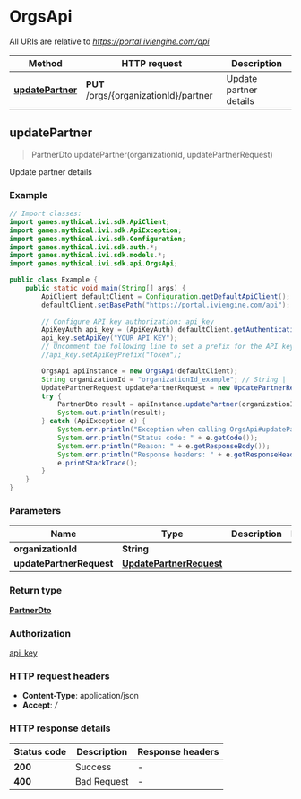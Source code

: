 # OrgsApi

All URIs are relative to *https://portal.iviengine.com/api*

Method | HTTP request | Description
------------- | ------------- | -------------
[**updatePartner**](OrgsApi.md#updatePartner) | **PUT** /orgs/{organizationId}/partner | Update partner details



## updatePartner

> PartnerDto updatePartner(organizationId, updatePartnerRequest)

Update partner details

### Example

```java
// Import classes:
import games.mythical.ivi.sdk.ApiClient;
import games.mythical.ivi.sdk.ApiException;
import games.mythical.ivi.sdk.Configuration;
import games.mythical.ivi.sdk.auth.*;
import games.mythical.ivi.sdk.models.*;
import games.mythical.ivi.sdk.api.OrgsApi;

public class Example {
    public static void main(String[] args) {
        ApiClient defaultClient = Configuration.getDefaultApiClient();
        defaultClient.setBasePath("https://portal.iviengine.com/api");
        
        // Configure API key authorization: api_key
        ApiKeyAuth api_key = (ApiKeyAuth) defaultClient.getAuthentication("api_key");
        api_key.setApiKey("YOUR API KEY");
        // Uncomment the following line to set a prefix for the API key, e.g. "Token" (defaults to null)
        //api_key.setApiKeyPrefix("Token");

        OrgsApi apiInstance = new OrgsApi(defaultClient);
        String organizationId = "organizationId_example"; // String | 
        UpdatePartnerRequest updatePartnerRequest = new UpdatePartnerRequest(); // UpdatePartnerRequest | 
        try {
            PartnerDto result = apiInstance.updatePartner(organizationId, updatePartnerRequest);
            System.out.println(result);
        } catch (ApiException e) {
            System.err.println("Exception when calling OrgsApi#updatePartner");
            System.err.println("Status code: " + e.getCode());
            System.err.println("Reason: " + e.getResponseBody());
            System.err.println("Response headers: " + e.getResponseHeaders());
            e.printStackTrace();
        }
    }
}
```

### Parameters


Name | Type | Description  | Notes
------------- | ------------- | ------------- | -------------
 **organizationId** | **String**|  |
 **updatePartnerRequest** | [**UpdatePartnerRequest**](UpdatePartnerRequest.md)|  |

### Return type

[**PartnerDto**](PartnerDto.md)

### Authorization

[api_key](../README.md#api_key)

### HTTP request headers

- **Content-Type**: application/json
- **Accept**: */*

### HTTP response details
| Status code | Description | Response headers |
|-------------|-------------|------------------|
| **200** | Success |  -  |
| **400** | Bad Request |  -  |

